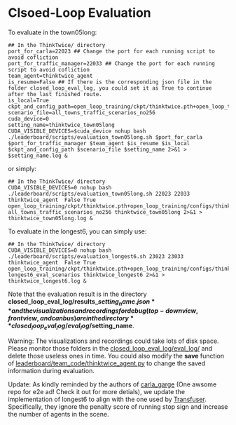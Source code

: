 # Clsoed-Loop Evaluation

To evaluate in the town05long:
```shell
## In the ThinkTwice/ directory
port_for_carla=22023 ## Change the port for each running script to avoid cofliction
port_for_traffic_manager=22033 ## Change the port for each running script to avoid cofliction
team_agent=thinktwice_agent
is_resume=False ## If there is the corresponding json file in the folder closed_loop_eval_log, you could set it as True to continue after the last finished route.
is_local=True
ckpt_and_config_path=open_loop_training/ckpt/thinktwice.pth+open_loop_training/configs/thinktwice.py
scenario_file=all_towns_traffic_scenarios_no256
cuda_device=0
setting_name=thinktwice_town05long
CUDA_VISIBLE_DEVICES=$cuda_device nohup bash ./leaderboard/scripts/evaluation_town05long.sh $port_for_carla $port_for_traffic_manager $team_agent $is_resume $is_local $ckpt_and_config_path $scenario_file $setting_name 2>&1 > $setting_name.log &
```

or simply:
```shell
## In the ThinkTwice/ directory
CUDA_VISIBLE_DEVICES=0 nohup bash ./leaderboard/scripts/evaluation_town05long.sh 22023 22033 thinktwice_agent  False True open_loop_training/ckpt/thinktwice.pth+open_loop_training/configs/thinktwice.py all_towns_traffic_scenarios_no256 thinktwice_town05long 2>&1 > thinktwice_town05long.log &
```

To evaluate in the longest6, you can simply use:
```shell
## In the ThinkTwice/ directory
CUDA_VISIBLE_DEVICES=0 nohup bash ./leaderboard/scripts/evaluation_longest6.sh 23023 23033 thinktwice_agent  False True open_loop_training/ckpt/thinktwice.pth+open_loop_training/configs/thinktwice.py longest6_eval_scenarios thinktwice_longest6 2>&1 > thinktwice_longest6.log &
```

Note that the evaluation result is in the directory **closed_loop_eval_log/results_$setting_name.json** and the visualizations and recordings for debug (top-down view, front view, and canbus) are in the directory **closed_loop_eval_log/eval_log/$setting_name**.

Warning: The visualizations and recordings could take lots of disk space. Please monitor those folders in the [closed_loop_eval_log/eval_log/](../closed_loop_eval_log/eval_log/) and delete those useless ones in time. You could also modify the **save** function of [leaderboard/team_code/thinktwice_agent.py](../leaderboard/team_code/thinktwice_agent.py) to change the saved information during evaluation.

Update: As kindly reminded by the authors of [carla_garge](https://github.com/autonomousvision/carla_garage) (One awsome repo for e2e ad! Check it out for more detials), we update the implementation of longest6 to align with the one used by [Transfuser](https://github.com/autonomousvision/transfuser/tree/2022/leaderboard). Specifically, they ignore the penalty score of running stop sign and increase the number of agents in the scene.